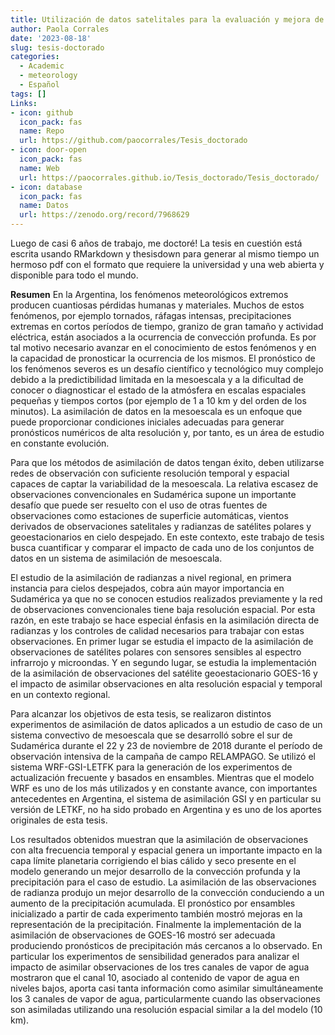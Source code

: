 ```yaml
---
title: Utilización de datos satelitales para la evaluación y mejora de los pronósticos numéricos en alta resolución a muy corto plazo
author: Paola Corrales
date: '2023-08-18'
slug: tesis-doctorado
categories:
  - Academic
  - meteorology
  - Español
tags: []
Links:
- icon: github
  icon_pack: fas
  name: Repo
  url: https://github.com/paocorrales/Tesis_doctorado
- icon: door-open
  icon_pack: fas
  name: Web
  url: https://paocorrales.github.io/Tesis_doctorado/Tesis_doctorado/
- icon: database
  icon_pack: fas
  name: Datos
  url: https://zenodo.org/record/7968629
---
```


Luego de casi 6 años de trabajo, me doctoré! La tesis en cuestión está escrita usando RMarkdown y thesisdown para generar al mismo tiempo un hermoso pdf con el formato que requiere la universidad y una web abierta y disponible para todo el mundo. 

**Resumen** En la Argentina, los fenómenos meteorológicos extremos producen cuantiosas pérdidas humanas y materiales. Muchos de estos fenómenos, por ejemplo tornados, ráfagas intensas, precipitaciones extremas en cortos períodos de tiempo, granizo de gran tamaño y actividad eléctrica, están asociados a la ocurrencia de convección profunda. Es por tal motivo necesario avanzar en el conocimiento de estos fenómenos y en la capacidad de pronosticar la ocurrencia de los mismos. El pronóstico de los fenómenos severos es un desafío científico y tecnológico muy complejo debido a la predictibilidad limitada en la mesoescala y a la dificultad de conocer o diagnosticar el estado de la atmósfera en escalas espaciales pequeñas y tiempos cortos (por ejemplo de 1 a 10 km y del orden de los minutos). La asimilación de datos en la mesoescala es un enfoque que puede proporcionar condiciones iniciales adecuadas para generar pronósticos numéricos de alta resolución y, por tanto, es un área de estudio en constante evolución.

Para que los métodos de asimilación de datos tengan éxito, deben utilizarse redes de observación con suficiente resolución temporal y espacial capaces de captar la variabilidad de la mesoescala. La relativa escasez de observaciones convencionales en Sudamérica supone un importante desafío que puede ser resuelto con el uso de otras fuentes de observaciones como estaciones de superficie automáticas, vientos derivados de observaciones satelitales y radianzas de satélites polares y geoestacionarios en cielo despejado. En este contexto, este trabajo de tesis busca cuantificar y comparar el impacto de cada uno de los conjuntos de datos en un sistema de asimilación de mesoescala.

El estudio de la asimilación de radianzas a nivel regional, en primera instancia para cielos despejados, cobra aún mayor importancia en Sudamérica ya que no se conocen estudios realizados previamente y la red de observaciones convencionales tiene baja resolución espacial. Por esta razón, en este trabajo se hace especial énfasis en la asimilación directa de radianzas y los controles de calidad necesarios para trabajar con estas observaciones. En primer lugar se estudia el impacto de la asimilación de observaciones de satélites polares con sensores sensibles al espectro infrarrojo y microondas. Y en segundo lugar, se estudia la implementación de la asimilación de observaciones del satélite geoestacionario GOES-16 y el impacto de asimilar observaciones en alta resolución espacial y temporal en un contexto regional.

Para alcanzar los objetivos de esta tesis, se realizaron distintos experimentos de asimilación de datos aplicados a un estudio de caso de un sistema convectivo de mesoescala que se desarrolló sobre el sur de Sudamérica durante el 22 y 23 de noviembre de 2018 durante el período de observación intensiva de la campaña de campo RELAMPAGO. Se utilizó el sistema WRF-GSI-LETFK para la generación de los experimentos de actualización frecuente y basados en ensambles. Mientras que el modelo WRF es uno de los más utilizados y en constante avance, con importantes antecedentes en Argentina, el sistema de asimilación GSI y en particular su versión de LETKF, no ha sido probado en Argentina y es uno de los aportes originales de esta tesis.

Los resultados obtenidos muestran que la asimilación de observaciones con alta frecuencia temporal y espacial genera un importante impacto en la capa límite planetaria corrigiendo el bias cálido y seco presente en el modelo generando un mejor desarrollo de la convección profunda y la precipitación para el caso de estudio. La asimilación de las observaciones de radianza produjo un mejor desarrollo de la convección conduciendo a un aumento de la precipitación acumulada. El pronóstico por ensambles inicializado a partir de cada experimento también mostró mejoras en la representación de la precipitación. Finalmente la implementación de la asimilación de observaciones de GOES-16 mostró ser adecuada produciendo pronósticos de precipitación más cercanos a lo observado. En particular los experimentos de sensibilidad generados para analizar el impacto de asimilar observaciones de los tres canales de vapor de agua mostraron que el canal 10, asociado al contenido de vapor de agua en niveles bajos, aporta casi tanta información como asimilar simultáneamente los 3 canales de vapor de agua, particularmente cuando las observaciones son asimiladas utilizando una resolución espacial similar a la del modelo (10 km).